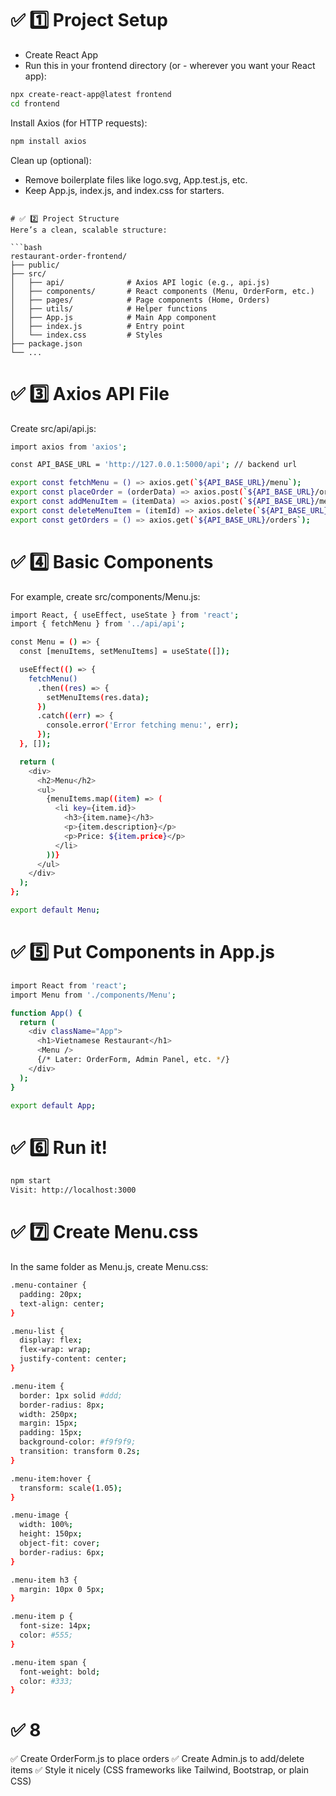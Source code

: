 # ✅ 1️⃣ Project Setup
- Create React App
- Run this in your frontend directory (or - wherever you want your React app):

```bash
npx create-react-app@latest frontend
cd frontend
```

Install Axios (for HTTP requests):
```bash
npm install axios
````

Clean up (optional):
- Remove boilerplate files like logo.svg, App.test.js, etc.
- Keep App.js, index.js, and index.css for starters.
```

# ✅ 2️⃣ Project Structure
Here’s a clean, scalable structure:

```bash
restaurant-order-frontend/
├── public/
├── src/
│   ├── api/              # Axios API logic (e.g., api.js)
│   ├── components/       # React components (Menu, OrderForm, etc.)
│   ├── pages/            # Page components (Home, Orders)
│   ├── utils/            # Helper functions
│   ├── App.js            # Main App component
│   ├── index.js          # Entry point
│   └── index.css         # Styles
├── package.json
└── ...
```

# ✅ 3️⃣ Axios API File
Create src/api/api.js:

```bash
import axios from 'axios';

const API_BASE_URL = 'http://127.0.0.1:5000/api'; // backend url

export const fetchMenu = () => axios.get(`${API_BASE_URL}/menu`);
export const placeOrder = (orderData) => axios.post(`${API_BASE_URL}/orders`, orderData);
export const addMenuItem = (itemData) => axios.post(`${API_BASE_URL}/menu`, itemData);
export const deleteMenuItem = (itemId) => axios.delete(`${API_BASE_URL}/menu/${itemId}`);
export const getOrders = () => axios.get(`${API_BASE_URL}/orders`);
```

# ✅ 4️⃣ Basic Components
For example, create src/components/Menu.js:

```bash
import React, { useEffect, useState } from 'react';
import { fetchMenu } from '../api/api';

const Menu = () => {
  const [menuItems, setMenuItems] = useState([]);

  useEffect(() => {
    fetchMenu()
      .then((res) => {
        setMenuItems(res.data);
      })
      .catch((err) => {
        console.error('Error fetching menu:', err);
      });
  }, []);

  return (
    <div>
      <h2>Menu</h2>
      <ul>
        {menuItems.map((item) => (
          <li key={item.id}>
            <h3>{item.name}</h3>
            <p>{item.description}</p>
            <p>Price: ${item.price}</p>
          </li>
        ))}
      </ul>
    </div>
  );
};

export default Menu;
```

# ✅ 5️⃣ Put Components in App.js
```bash
import React from 'react';
import Menu from './components/Menu';

function App() {
  return (
    <div className="App">
      <h1>Vietnamese Restaurant</h1>
      <Menu />
      {/* Later: OrderForm, Admin Panel, etc. */}
    </div>
  );
}

export default App;
```

# ✅ 6️⃣ Run it!
```bash
npm start
Visit: http://localhost:3000
```

# ✅ 7️⃣ Create Menu.css
In the same folder as Menu.js, create Menu.css:

```bash
.menu-container {
  padding: 20px;
  text-align: center;
}

.menu-list {
  display: flex;
  flex-wrap: wrap;
  justify-content: center;
}

.menu-item {
  border: 1px solid #ddd;
  border-radius: 8px;
  width: 250px;
  margin: 15px;
  padding: 15px;
  background-color: #f9f9f9;
  transition: transform 0.2s;
}

.menu-item:hover {
  transform: scale(1.05);
}

.menu-image {
  width: 100%;
  height: 150px;
  object-fit: cover;
  border-radius: 6px;
}

.menu-item h3 {
  margin: 10px 0 5px;
}

.menu-item p {
  font-size: 14px;
  color: #555;
}

.menu-item span {
  font-weight: bold;
  color: #333;
}
```
# ✅ 8 


✅ Create OrderForm.js to place orders
✅ Create Admin.js to add/delete items
✅ Style it nicely (CSS frameworks like Tailwind, Bootstrap, or plain CSS)